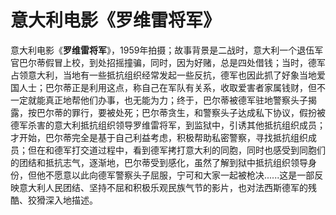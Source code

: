# 意大利电影《罗维雷将军》

意大利电影《**罗维雷将军**》，1959年拍摄；故事背景是二战时，意大利一个退伍军官巴尔蒂假冒上校，到处招摇撞骗，同时，因为好赌，总是四处借钱；当时，德军占领意大利，当地有一些抵抗组织经常发起一些反抗，德军也因此抓了好象当地爱国人士；巴尔蒂正是利用这点，称自己在军队有关系，收取爱害者家属钱财，但不一定就能真正地帮他们办事，也无能为力；终于，巴尔蒂被德军驻地警察头子揭露，按巴尔蒂的罪行，要被处死；巴尔蒂贪生，和警察头子达成私下协议，假扮被德军杀害的意大利抵抗组织领导罗维雷将军，到监狱中，引诱其他抵抗组织成员；才开始，巴尔蒂完全是基于自己利益考虑，积极帮助私密警察，寻找抵抗组织成员；但在和德军打交道过程中，看到德军拷打意大利的同胞，同时也感受到同胞们的团结和抵抗志气，逐渐地，巴尔蒂受到感化，虽然了解到狱中抵抗组织领导身份，但他不愿意以此向德军警察头子屈服，宁可和大家一起被枪决......这是一部反映意大利人民团结、坚持不屈和积极乐观民族气节的影片，也对法西斯德军的残酷、狡猾深入地描述。